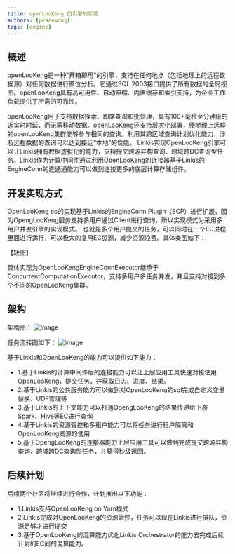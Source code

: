 ```yaml
---
title: openLooKeng 的引擎的实现
authors: [peacewong]
tags: [engine]
---
```


## 概述
openLooKeng是一种"开箱即用"的引擎，支持在任何地点（包括地理上的远程数据源）对任何数据进行原位分析。它通过SQL 2003接口提供了所有数据的全局视图。openLooKeng具有高可用性、自动伸缩、内置缓存和索引支持，为企业工作负载提供了所需的可靠性。

openLooKeng用于支持数据探索、即席查询和批处理，具有100+毫秒至分钟级的近实时时延，而无需移动数据。openLooKeng还支持层次化部署，使地理上远程的openLooKeng集群能够参与相同的查询。利用其跨区域查询计划优化能力，涉及远程数据的查询可以达到接近“本地”的性能。
Linkis实现OpenLooKeng引擎可以让Linkis拥有数据虚拟化的能力，支持提交跨源异构查询、跨域跨DC查询型任务。Linkis作为计算中间件通过利用OpenLooKeng的连接器基于Linkis的EngineConn的连通通能力可以做到连接更多的底层计算存储组件。

## 开发实现方式
OpenLooKeng ec的实现基于Linkis的EngineConn Plugin（ECP）进行扩展，因为OpengLooKeng服务支持多用户通过Client进行查询，所以实现模式为采用多用户并发引擎的实现模式。
也就是多个用户提交的任务，可以同时在一个EC进程里面进行运行，可以极大的复用EC资源，减少资源浪费。具体类图如下：

【缺图】

具体实现为OpenLooKengEngineConnExecutor继承于ConcurrentComputationExecutor，支持多用户多任务并发，并且支持对接到多个不同的OpenLooKeng集群。
## 架构
架构图：
![image](https://user-images.githubusercontent.com/7869972/166736911-c0f50968-3996-40d0-afdf-52b35d4cd71c.png)


任务流转图如下：
  ![image](https://user-images.githubusercontent.com/7869972/166737177-57f8f84a-b16d-44bd-b7cf-a61fc2cc160c.png)

基于Linkis和OpenLooKeng的能力可以提供如下能力：
- 1.基于Linkis的计算中间件层的连接能力可以让上层应用工具快速对接使用OpenLooKeng，提交任务，并获取日志、进度、结果。
- 2.基于Linkis的公共服务能力可以做到对OpenLooKeng的sql完成自定义变量替换、UDF管理等
- 3.基于Linkis的上下文能力可以打通OpengLooKeng的结果传递给下游Spark、Hive等EC进行查询
- 4.基于Linkis的资源管控和多租户能力可以将任务进行租户隔离和OpenLooKeng资源的使用
- 5.基于OpengLooKeng的连接器能力上层应用工具可以做到完成提交跨源异构查询、跨域跨DC查询型任务，并获得秒级返回。

## 后续计划
后续两个社区将继续进行合作，计划推出以下功能：
- 1.Linkis支持OpenLooKeng on Yarn模式
- 2.Linkis完成对OpenLooKeng的资源管控，任务可以现在Linkis进行排队，资源足够才进行提交
- 3.基于OpenLooKeng的混算能力优化Linkis Orchestrator的能力去完成后续计划的EC间的混算能力。
